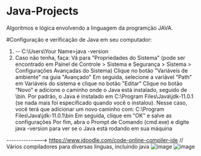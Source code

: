 # Java-Projects
Algoritmos e lógica envolvendo a linguagem da programção JAVA.

#Configuração e verificação de Java em seu computador:
1) -- C:\Users\Your Name>java -version
2) Caso não tenha, faça:
   Vá para "Propriedades do Sistema" (pode ser encontrado em Painel de Controle > Sistema e Segurança > Sistema > Configurações Avançadas do Sistema)
  Clique no botão "Variáveis ​​de ambiente" na guia "Avançado"
  Em seguida, selecione a variável "Path" em Variáveis ​​do sistema e clique no botão "Editar"
  Clique no botão “Novo” e adicione o caminho onde o Java está instalado, seguido de \bin. Por padrão, o Java é instalado em C:\Program Files\Java\jdk-11.0.1 (se nada mais foi especificado quando você o instalou). Nesse caso, você terá que adicionar um novo caminho com:     C:\Program Files\Java\jdk-11.0.1\bin
  Em seguida, clique em "OK" e salve as configurações
  Por fim, abra o Prompt de Comando (cmd.exe) e digite java -version para ver se o Java está rodando em sua máquina

--------------> https://www.jdoodle.com/code-online-compiler-ide // Vários compiladores para diversas linguas, incluindo java
![image](https://github.com/GuilhermeNobrega/Java-Projects/assets/100214869/5600ccdb-e61d-4571-84ce-e47a61e1718b)
![image](https://github.com/GuilhermeNobrega/Java-Projects/assets/100214869/e0da2fef-d3a2-4af8-9acc-3c13085a69a6)

